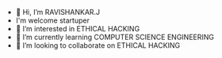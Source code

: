 - 👋 Hi, I’m RAVISHANKAR.J
- I'm welcome startuper
- 👀 I’m interested in ETHICAL HACKING
- 🌱 I’m currently learning COMPUTER SCIENCE ENGINEERING
- 💞️ I’m looking to collaborate on ETHICAL HACKING

<!---
Raviyuva614325/Raviyuva614325 is a ✨ special ✨ repository because its `README.md` (this file) appears on your GitHub profile.
You can click the Preview link to take a look at your changes.
--->
